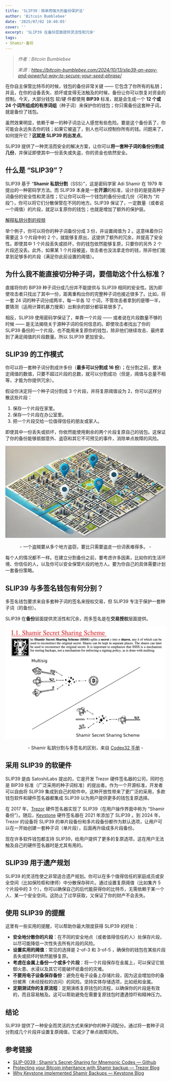 ```yaml
---
title: 'SLIP39：简单而强大的备份保护法'
author: 'Bitcoin Bumblebee'
date: '2025/07/02 10:40:05'
cover: ''
excerpt: 'SLIP39 在备份层面提供灵活性和冗余'
tags:
- Shamir-备份
---
```



> *作者：Bitcoin Bumblebee*
> 
> *来源：<https://bitcoin-bumblebee.com/2024/10/13/slip39-an-easy-and-powerful-way-to-secure-your-seed-phrase/>*



在你自主保管比特币的时候，钱包的备份非常关键 —— 它包含了你所有的私钥；并且，在你的设备丢失、损坏或变得无法触及的时候，备份让你可以恢复对资金的控制。今天，大部分钱包 软/硬 件都使用 **BIP39** 标准，就是会生成一个 **12 个或 24 个词所组成的有序词组**（种子词）来保护你的钱包；你只需备份这套种子词，就是备份了钱包。

虽然效果明显，依赖于单一的种子词总让人感觉有些危险。要是这个备份丢了，你可能会永远失去你的钱；如果它被盗了，别人也可以控制你所有的钱。问题来了，如何提升它？**这就是 SLIP39 的出发点**。

SLIP39 提供了一种灵活而安全的解决方案，让你可以**将一套种子词的备份分割成几份**，并保证即使其中一份丢失或失盗，你的资金也依然安全。

## 什么是 “SLIP39”？

SLIP39 基于 “**Shamir 私钥分割**（SSS）”，这是密码学家 Adi Shamir 在 1979 年提出的一种密码学方法。而 SLIP39 本身是一套**开源**的标准，设计目的是提高种子词备份的安全性和灵活性；它让你可以将一个钱包的备份分成几份（可称为 “片段”），你可以将它们分散保管在不同的地方。SLIP39 保证了，一定数量（或者说一个阈值）的片段，就足以复原你的钱包；也就是增加了额外的保护层。

[解释私钥分割的视频](https://youtu.be/iFY5SyY3IMQ)

举个例子，你可以将你的种子词备份分成 3 份，并设置阈值为 2 。这意味着你只需要这 3 个片段中的 2 个，就能够复原出，这提供了额外的冗余，并提高了安全性。即使其中 1 个片段丢失或损坏，你的钱包依然能够复原，只要你的另外 2 个片段还没丢。此外，如果某 1 个片段被盗，攻击者也没法拿走你的钱，除非他们能拿到足够多的片段（满足你此前设置的阈值）。

## 为什么我不能直接切分种子词，要借助这个什么标准？

直接将你的 BIP39 种子词分成几份并不能提供与 SLIP39 相同的安全性。因为即使攻击者只找出了其中一份，距离重构出你的完整种子词也接近很多了。比如，将一套 24 词的种子词分成两半，每一半各 12 个词，不管攻击者拿到的是哪一半，要猜测（运用计算机暴力搜索）出剩余的部分都容易很多了。

相反，SLIP39 使用密码学保证了，单靠一个片段 —— 或者说在片段数量不够的时候 —— 是无法揭晓关于源种子词的任何信息的。即使攻击者找出了你的 SLIP39 备份的一个片段，也不能用来复原你的钱包，除非他们继续攻击、最终拿到了满足阈值的片段数量。所以 SLIP39 更加安全。

## SLIP39 的工作模式

你可以将一套种子词分割成许多份（**最多可以分割成 16 份**）；在分割之前，要决定阈值的数值，只要不超过片段的总数，就可以分割成功（但是，阈值与总量不相等，才能为你提供冗余）。

假设你决定将一个种子词分割成 3 个片段，并将复原阈值设为 2，你可以这样分散这些片段：

1. 保存一个片段在家里。
2. 保存一个片段在办公室里。
3. 把一个片段交给一位值得信任的朋友或家人。

即使其中一份丢失或损坏，你依然能使用剩余的两个片段复原自己的钱包。这保证了你的备份能够抵御意外、盗窃和其它不可预见的事件，消除单点故障的风险。

![d74bd821-21e3-46a6-b702-a130451586ab](../images/slip39-an-easy-and-powerful-way-to-secure-your-seed-phrase/d74bd821-21e3-46a6-b702-a130451586ab.png)

<p style="text-align:center">- 一个盗贼要从多个地方盗窃，要比只需要盗走一份词表难得多。 -</p>


每个人的情况都不一样。在建立分割备份之前，要考虑许多因素，比如你的生活环境、你信任的人，以及你可以安全保管片段的地方人。要为你自己的具体需要计划一套备份策略。

## SLIP39 与多签名钱包有何分别？

多签名钱包要求来自多套种子词的签名来授权交易，但 SLIP39 专注于保护一套种子词（的备份）。

SLIP39 在**备份**层面提供灵活性和冗余，而多签名是在**交易授权**层面提供。

![image](../images/slip39-an-easy-and-powerful-way-to-secure-your-seed-phrase/image.png)

<p style="text-align:center">- Shamir 私钥分割与多签名的区别，来自 <a href="https://www.secretcodex32.com/">Codex32 手册</a> -</p>


## 采用 SLIP39 的软硬件

SLIP39 是由 SatoshiLabs 提出的，它是开发 Trezor 硬件签名器的公司，同时也是 BIP39 标准（广泛采用的种子词标准）的提出者。作为一个开源标准，开发者可以自由将 SLIP39 集成到自己的软件中。这种开放性带来了更广泛的采用，多款钱包软件和硬件签名器都集成 SLIP39 以为用户提供更多的钱包复原选择。

在 2017 年，[Trezor](https://trezor.io/) 硬件签名器实现了 SLIP39（在用户操作界面中称为 “Shamir 备份”）。随后，[Keystone](https://keyst.one/) 硬件签名器在 2021 年添加了 SLIP39 。到 2024 年，Trezor 的设备将 SLIP39 的单片段备份和多片段备份都作为默认选项，让用户可以在一开始创建一套种子词（单片段），后面再升级成多片段备份。

现在许多软件钱包都支持 SLIP39，给用户提供了更多的复原选项，这在用户无法触及自己的硬件签名器时是尤其有用的。

## SLIP39 用于遗产规划

SLIP39 的灵活性使之非常适合遗产规划。你可以在多个值得信任的家庭成员或安全空间（比如保险柜和律师）中分散保存碎片。通过设置复原阈值（比如集齐 5 个片段中的 3 个），你可以确保自己的后代能获得你的比特币，无需依赖于某一个人、某一个安全空间。这防止了过早获取，又保证了你的财产不会丢失。

## 使用 SLIP39 的提醒

这里有一些实用的提醒，可以帮助你最大限度获得 SLIP39 的好处：

- **安全地分散你的片段**：在不同的安全地点（或者值得信任的人）处保存片段，以尽可能降低一次性失去所有片段的风险。
- **设置实用的阈值**：常见的选择是 2-of-3 和 3-of-5 ，确保你的钱包在某些片段丢失或损坏时依然能够复原。
- **考虑在金属上备份一个或多个片段**：将一个片段保存在金属上，可以保证它抵御火患、水浸以及其它可能破坏纸备份的灾难。
- **不要用电子设备保存备份**：避免在电子设备上存储片段，因为这会增加你的备份被黑（未经授权的访问）的风险。坚持实体存储选项，比如纸和金属。
- **定期测试你的复原流程**：定期演练复原钱包的流程，以确保你的片段是有效的，而且容易触及。这可以帮助避免在需要复原钱包时遭遇惊吓和精神压力。

## 结论

SLIP39 提供了一种安全而灵活的方式来保护你的种子词配分。通过将一套种子词分割成几个片段并设置复原阈值，它减少了单点故障风险。

## 参考链接

- [SLIP-0039 : Shamir’s Secret-Sharing for Mnemonic Codes — Github](https://github.com/satoshilabs/slips/blob/master/slip-0039.md)
- [Protecting your Bitcoin inheritance with Shamir backup — Trezor Blog](https://blog.trezor.io/protecting-your-bitcoin-inheritance-with-shamir-backup-77b5bc77ea5a)
- [Why Keystone implemented Shamir Backups — Keystone Blog](https://blog.keyst.one/why-keystone-implemented-shamir-backups-71e319f972a6)


